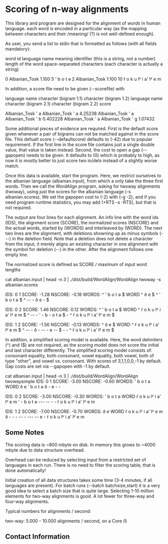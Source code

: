 
# Scoring of n-way alignments

This library and program are designed for the alignment of *words* in human
language. each word is encoded in a particular way (as the mapping between
characters and their /meaning/ (?) is not well-defined enough).

As user, you send a list to stdin that is formatted as follows (with all fields
mandatory):

word id
language name
meaning identifier (this is a string, not a number)
length of the word
space-separated characters (each character is actually a string)

0	Albanian_Tosk	1.100	5	\' b o t ə
2	Albanian_Tosk	1.100	10	r̃ o k u lʸ i a\' lʸ e m


In addition, a score file need to be given (--scorefile) with

language name
character (bigram 1.1)
character (bigram 1.2)
language name
character (bigram 2.1)
character (bigram 2.2)
score

Albanian_Tosk \' a Albanian_Tosk \' a 4.25238
Albanian_Tosk \' a Albanian_Tosk \' b 0.402228
Albanian_Tosk \' a Albanian_Tosk \' g 1.07432


Some additional pieces of evidence are required. First is the default score
given whenever a pair of bigrams can not be matched against in the score file.
This defualt score (--defaultscore) defaults to (-42) due to popular
requirement. If the first line in the score file contains just a single double
value, that value is taken instead. Second, the cost to open a gap (--gapopen)
needs to be given. It defaults to (0) which is probably to high, as now it is
mostly better to just score two in/dels instead of a slightly worse match.

Once this data is available, start the program. Here, we restrict ourselves to
the albanian language (albanian.input), from which a only take the three first
words. Then we call the WordAlign program, asking for twoway alignments
(twoway), using just the scores for the albanian language (-s albanian.scores).
We set the gapopen cost to (-2) with (-g -2), and if you need program runtime
statistics, you may add (+RTS -s -RTS), but that is not required.

The output are four lines for each alignment. An info line with the word ids
(IDS), the alignment score (SCORE), the normalized scores (NSCORE) and the
actual words, started by (WORDS) and interleaved by (WORD). The next two lines
are the alignment, with deletions showning up as minus symbols (---) in the
deletion field. Note that a deletion does not delete a character from the
input, it merely aligns an existing character in one alignment with the symbol
for deletion (--) in the other.  After the alignment follows one empty line.

The normalized score is defined as SCORE / maximum of input word lengths

cat albanian.input | head -n 3 | ./dist/build/WordAlign/WordAlign twoway -s albanian.scores

IDS: 0 1 SCORE: -1.28 NSCORE: -0.18    WORDS: ^ \' b o t ə $   WORD   ^ ð e $
 ^ \' b o t ə $
 ^ -- - ð e - $

IDS: 0 2 SCORE: 1.46 NSCORE: 0.12    WORDS: ^ \' b o t ə $   WORD   ^ r̃ o k u lʸ i a\' lʸ e m $
 ^ -- - \' -  b -   o  t ə $ -
 ^ r̃ o  k u lʸ i a\' lʸ e m $

IDS: 1 2 SCORE: -1.56 NSCORE: -0.13    WORDS: ^ ð e $   WORD   ^ r̃ o k u lʸ i a\' lʸ e m $
 ^ -- - ð - -- -   e -- $ - -
 ^ r̃ o k u lʸ i a\' lʸ e m $



In addition, a simplified scoring model is available. Here, the word delimiters
(^) and ($) are not required, as the scoring model does not score the initial
and last character differently. The simplified scoring model consists of:
consonant equality, both consonant, vowel equality, both vowel, both of type
"other", and vowel vs. consonant. With scores of 3,1,1,0,0,-1 by default. Gap
costs are set via --gapopen with -1 by default.

 cat albanian.input | head -n 3 | ./dist/build/WordAlign/WordAlign twowaysimple
IDS: 0 1 SCORE: -3.00 NSCORE: -0.60    WORDS: \' b o t ə   WORD   ð e
 \' b o t ə
  ð - e - -

IDS: 0 2 SCORE: -3.00 NSCORE: -0.30    WORDS: \' b o t ə   WORD   r̃ o k u lʸ i a\' lʸ e m
 \' - b o  t ə --- -- - -
 r̃ o k u lʸ i a\' lʸ e m

IDS: 1 2 SCORE: -7.00 NSCORE: -0.70    WORDS: ð e   WORD   r̃ o k u lʸ i a\' lʸ e m
  ð - - - -- - --- -- e -
 r̃ o k u lʸ i a\' lʸ e m







## Some Notes

The scoring data is ~800 mbyte on disk. In memory this grows to ~4000 mbyte due
to data structure overhead.

Overhead can be reduced by selecting input from a restricted set of languages
in each run. There is no need to filter the scoring table, that is done
automatically!

Initial creation of all data structures takes some time (3-4 minutes, if all
languages are present). For batch runs (--batch batchsize,start) it is a very
good idea to select a batch size that is quite large. Selecting 1-10 million
elements for two-way alignments is good. A lot fewer for three-way and four-way
alignments.

Typical numbers for alignments / second:

two-way: 5.000 - 10.000 alignments / second, on a Core i5



## Contact Information


